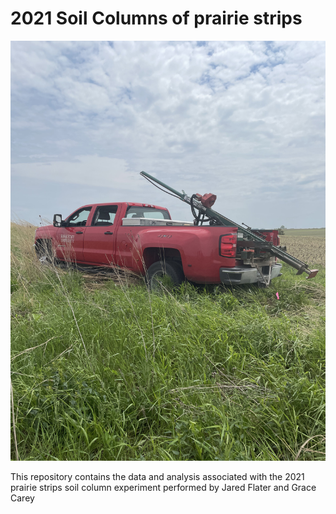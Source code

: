 
# 2021 Soil Columns of prairie strips

![](/Images/ProbeTruck.jpeg)

This repository contains the data and analysis associated with the 2021 prairie strips soil column experiment performed by Jared Flater and Grace Carey 
